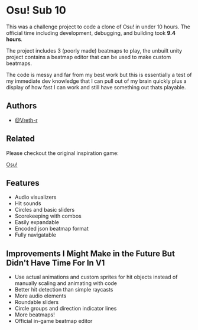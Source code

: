 
# Osu! Sub 10

This was a challenge project to code a clone of Osu! in under 10 hours. The official time including development, debugging, and building took **9.4 hours**.

The project includes 3 (poorly made) beatmaps to play, the unbuilt unity project contains a beatmap editor that can be used to make custom beatmaps.

The code is messy and far from my best work but this is essentially a test of my immediate dev knowledge that I can pull out of my brain quickly plus a display of how fast I can work and still have something out thats playable.


## Authors

- [@Vreth-r](https://www.github.com/Vreth-r)


## Related

Please checkout the original inspiration game:

[Osu!](https://osu.ppy.sh/)


## Features

- Audio visualizers
- Hit sounds
- Circles and basic sliders
- Scorekeeping with combos
- Easily expandable
- Encoded json beatmap format
- Fully navigatable

## Improvements I Might Make in the Future But Didn't Have Time For In V1

- Use actual animations and custom sprites for hit objects instead of manually scaling and animating with code
- Better hit detection than simple raycasts
- More audio elements
- Roundable sliders
- Circle groups and direction indicator lines
- More beatmaps!
- Official in-game beatmap editor
